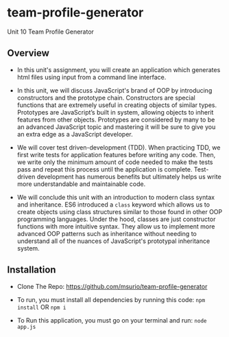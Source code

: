 # team-profile-generator

Unit 10 Team Profile Generator

## Overview

* In this unit's assignment, you will create an application which generates html files using input from a command line interface.

* In this unit, we will discuss JavaScript's brand of OOP by introducing constructors and the prototype chain. Constructors are special functions that are extremely useful in creating objects of similar types. Prototypes are JavaScript’s built in system, allowing objects to inherit features from other objects. Prototypes are considered by many to be an advanced JavaScript topic and mastering it will be sure to give you an extra edge as a JavaScript developer.

* We will cover test driven-development (TDD). When practicing TDD, we first write tests for application features before writing any code. Then, we write only the minimum amount of code needed to make the tests pass and repeat this process until the application is complete. Test-driven development has numerous benefits but ultimately helps us write more understandable and maintainable code.

* We will conclude this unit with an introduction to modern class syntax and inheritance. ES6 introduced a `class` keyword which allows us to create objects using class structures similar to those found in other OOP programming languages. Under the hood, classes are just constructor functions with more intuitive syntax. They allow us to implement more advanced OOP patterns such as inheritance without needing to understand all of the nuances of JavaScript's prototypal inheritance system.

## Installation

* Clone The Repo: https://github.com/msurio/team-profile-generator

* To run, you must install all dependencies by running this code:
```npm install``` OR ```npm i```

* To Run this application, you must go on your terminal and run:
  ```node app.js```


